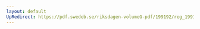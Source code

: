 ```yaml
---
layout: default
UpRedirect: https://pdf.swedeb.se/riksdagen-volumeG-pdf/199192/reg_199192/reg_199192_1017.pdf
---
```

